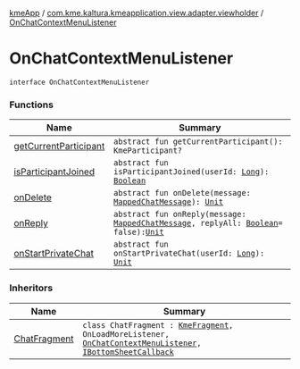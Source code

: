 [kmeApp](../../index.md) / [com.kme.kaltura.kmeapplication.view.adapter.viewholder](../index.md) / [OnChatContextMenuListener](./index.md)

# OnChatContextMenuListener

`interface OnChatContextMenuListener`

### Functions

| Name | Summary |
|---|---|
| [getCurrentParticipant](get-current-participant.md) | `abstract fun getCurrentParticipant(): KmeParticipant?` |
| [isParticipantJoined](is-participant-joined.md) | `abstract fun isParticipantJoined(userId: `[`Long`](https://kotlinlang.org/api/latest/jvm/stdlib/kotlin/-long/index.html)`): `[`Boolean`](https://kotlinlang.org/api/latest/jvm/stdlib/kotlin/-boolean/index.html) |
| [onDelete](on-delete.md) | `abstract fun onDelete(message: `[`MappedChatMessage`](../../com.kme.kaltura.kmeapplication.data/-mapped-chat-message/index.md)`): `[`Unit`](https://kotlinlang.org/api/latest/jvm/stdlib/kotlin/-unit/index.html) |
| [onReply](on-reply.md) | `abstract fun onReply(message: `[`MappedChatMessage`](../../com.kme.kaltura.kmeapplication.data/-mapped-chat-message/index.md)`, replyAll: `[`Boolean`](https://kotlinlang.org/api/latest/jvm/stdlib/kotlin/-boolean/index.html)` = false): `[`Unit`](https://kotlinlang.org/api/latest/jvm/stdlib/kotlin/-unit/index.html) |
| [onStartPrivateChat](on-start-private-chat.md) | `abstract fun onStartPrivateChat(userId: `[`Long`](https://kotlinlang.org/api/latest/jvm/stdlib/kotlin/-long/index.html)`): `[`Unit`](https://kotlinlang.org/api/latest/jvm/stdlib/kotlin/-unit/index.html) |

### Inheritors

| Name | Summary |
|---|---|
| [ChatFragment](../../com.kme.kaltura.kmeapplication.view.fragment/-chat-fragment/index.md) | `class ChatFragment : `[`KmeFragment`](../../com.kme.kaltura.kmeapplication.view.fragment/-kme-fragment/index.md)`, OnLoadMoreListener, `[`OnChatContextMenuListener`](./index.md)`, `[`IBottomSheetCallback`](../../com.kme.kaltura.kmeapplication.view/-i-bottom-sheet-callback/index.md) |
